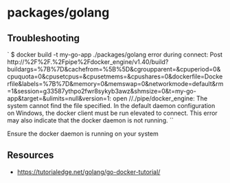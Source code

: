 # packages/golang

## Troubleshooting

`
$ docker build -t my-go-app ./packages/golang
error during connect: Post http://%2F%2F.%2Fpipe%2Fdocker_engine/v1.40/build?buildargs=%7B%7D&cachefrom=%5B%5D&cgroupparent=&cpuperiod=0&cpuquota=0&cpusetcpus=&cpusetmems=&cpushares=0&dockerfile=Dockerfile&labels=%7B%7D&memory=0&memswap=0&networkmode=default&rm=1&session=g33587ythpo2fwr8sykyb3awz&shmsize=0&t=my-go-app&target=&ulimits=null&version=1: open //./pipe/docker_engine: The system cannot find the file specified. In the default daemon configuration on Windows, the docker client must be run elevated to connect. This error may also indicate that the docker
daemon is not running.
``

Ensure the docker daemon is running on your system

## Resources

- https://tutorialedge.net/golang/go-docker-tutorial/